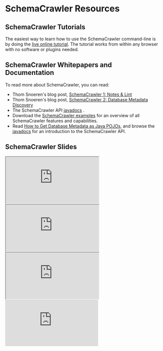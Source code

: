 # SchemaCrawler Resources

## SchemaCrawler Tutorials

The easiest way to learn how to use the SchemaCrawler command-line is by doing the 
[live online tutorial](https://killercoda.com/schemacrawler). The tutorial works from within 
any browser with no software or plugins needed.


## SchemaCrawler Whitepapers and Documentation

To read more about SchemaCrawler, you can read:

- Thom Snoeren's blog post, [SchemaCrawler 1: Notes & Lint](https://tsn-admin.blogspot.com/2014/12/schemacrawler-1-notes-lint-by-sualeh.html)
- Thom Snoeren's blog post, [SchemaCrawler 2: Database Metadata Discovery](https://tsn-admin.blogspot.com/2015/02/schemacrawler-2-database-metadata.html)
- The SchemaCrawler API [javadocs](apidocs/index.html) .
- Download the [SchemaCrawler
  examples](https://github.com/schemacrawler/SchemaCrawler/releases/)
  for an overview of all SchemaCrawler features and capabilities.
- Read [How to Get Database Metadata as Java POJOs](https://dev.to/sualeh/how-to-get-database-metadata-as-java-pojos-24li), 
  and browse the [javadocs](apidocs/index.html) for an introduction
  to the SchemaCrawler API.


## SchemaCrawler Slides

  <div class="row">
    <div class="col-sm-6 p-3">
      <div class="embed-responsive embed-responsive-16by9">
        <iframe class="embed-responsive-item"  src="https://www.slideshare.net/slideshow/embed_code/8267188" allowfullscreen="true"></iframe>
      </div>
    </div>
    <div class="col-sm-6 p-3">
      <div class="embed-responsive embed-responsive-16by9">
        <iframe src="https://prezi.com/embed/sljesacs5cwd/?bgcolor=ffffff&amp;lock_to_path=0&amp;autoplay=0&amp;autohide_ctrls=0&amp;features=undefined&amp;disabled_features=undefined" allowfullscreen="true"></iframe>
      </div>
    </div>
  </div>
  <div class="row">
    <div class="col-sm-6 p-3">
      <div class="embed-responsive embed-responsive-16by9">
        <iframe src="https://player.vimeo.com/video/102187316" allowfullscreen="true"></iframe>
      </div>
    </div>
    <div class="col-sm-6 p-3">
      <div class="embed-responsive embed-responsive-16by9">
        <iframe src="https://www.youtube.com/embed/zYPfOzImuTk" frameborder="0" allowfullscreen="true"></iframe>
      </div>
    </div>
